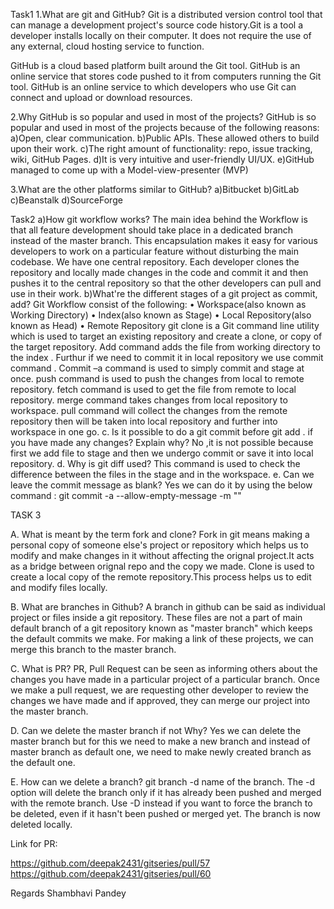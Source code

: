 Task1
1.What are git and GitHub?
Git is a distributed version control tool that can manage a development project's source code history.Git is a tool a developer installs locally on their computer.
It does not require the use of any external, cloud hosting service to function. 

GitHub is a cloud based platform built around the Git tool. GitHub is an online service that stores code pushed to it from computers running the Git tool.
GitHub is an online service to which developers who use Git can connect and upload or download resources.


2.Why GitHub is so popular and used in most of the projects?
GitHub is so popular and used in most of the projects because of the following reasons:
a)Open, clear communication.
b)Public APIs. These allowed others to build upon their work.
c)The right amount of functionality: repo, issue tracking, wiki, GitHub Pages.
d)It is very intuitive and user-friendly UI/UX.
e)GitHub managed to come up with a Model-view-presenter (MVP)


3.What are the other platforms similar to GitHub?
a)Bitbucket
b)GitLab
c)Beanstalk
d)SourceForge


Task2
a)How git workflow works?
The main idea behind the  Workflow is that all feature development  should take place in a dedicated branch instead of the master branch. This encapsulation makes it easy for various  developers to work on a particular feature without disturbing the main codebase. We have  one central repository. Each developer clones the repository and locally made changes in the code and commit it and then pushes  it to the central repository so that the  other developers can  pull and use in their work.
b)What're the different stages of a git project as commit, add? 
Git Workflow consist of the following: 
•	Workspace(also known as Working Directory)
•	Index(also known as Stage)
•	Local Repository(also known as Head)
•	Remote Repository
  git clone is a Git command line utility which is used to target an existing repository and create a clone, or    copy of the target repository. 
Add command adds the file from working directory to the index .
Furthur if we need to commit it in local repository we use commit command .
Commit  –a command is used to simply commit and stage at once.
push command is used to push the changes  from local to remote repository.
fetch command is used to get  the file from remote to local repository.
merge command takes changes  from local repository to workspace.
pull command will collect the changes from the remote repository then will be taken into  local repository and further into workspace in one go. 
 c. Is it possible to do a git commit before git add . if you have made any changes? Explain why?
No ,it is not possible because first we add file to stage and then we undergo commit or save it into local repository.
 d. Why is git diff used?
This command is used to check the difference between the files in the stage and in the workspace.
 e. Can we leave the commit message as blank?
Yes we can do it by using the below command :
git commit -a --allow-empty-message -m ""

TASK 3 

A. What is meant by the term fork and clone?
Fork in git means making a personal copy of someone else's project or repository which helps us to modify and make changes in it without affecting the orignal project.It acts as a bridge between orignal repo and the copy we made.
Clone is used to create  a local copy of the remote repository.This process helps us to edit and modify files locally.


B. What are branches in Github?
A branch in github can be said as individual project or files inside a git repository. These files are not a part of main default branch of a git repository known as "master branch" which keeps the default commits we make.
For making a link of these projects, we can merge this branch to the master branch.

C. What is PR?
PR, Pull Request can be seen as informing others about the changes you have made in a particular project of a particular branch.
Once we make a pull request, we are requesting other developer to review the changes we have made and if approved, they can merge our project into the master branch.


D. Can we delete the master branch if not Why?
Yes we can delete the master branch but for this we need to make a new branch and instead of master branch as default one, we need to make newly created branch as the default one.


E. How can we delete a branch? 
git branch -d name of the branch. The -d option will delete the branch only if it has already been pushed and merged with the remote branch. Use -D instead if you want to force the branch to be deleted, even if it hasn't been pushed or merged yet. The branch is now deleted locally.



Link for PR:

https://github.com/deepak2431/gitseries/pull/57
https://github.com/deepak2431/gitseries/pull/60

Regards 
Shambhavi Pandey
